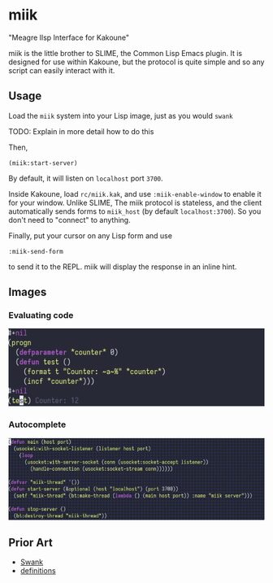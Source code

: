 # miik
"Meagre lIsp Interface for Kakoune"

miik is the little brother to SLIME, the Common Lisp Emacs plugin.
It is designed for use within Kakoune, but the protocol is quite simple
and so any script can easily interact with it.

## Usage
Load the `miik` system into your Lisp image, just as you would `swank`

TODO: Explain in more detail how to do this

Then,
```
(miik:start-server)
```
By default, it will listen on `localhost` port `3700`.

Inside Kakoune, load `rc/miik.kak`, and use `:miik-enable-window` to enable it for your window.
Unlike SLIME, The miik protocol is stateless,
and the client automatically sends forms to `miik_host`
(by default `localhost:3700`).
So you don't need to "connect" to anything.

Finally, put your cursor on any Lisp form and use
```
:miik-send-form
```
to send it to the REPL.
miik will display the response in an inline hint.

## Images
### Evaluating code
![miik overlay](images/evaluating_mutable_state.png)

### Autocomplete
![miik autocomplete](images/autocomplete.gif)

## Prior Art
- [Swank](https://github.com/slime/slime/blob/master/swank.lisp)
- [definitions](https://shinmera.github.io/definitions/)
